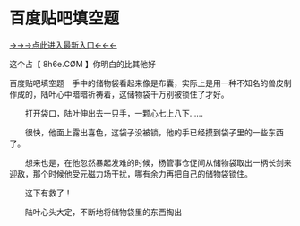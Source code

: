 # 百度贴吧填空题

<a href="https://8h6e.com ">→→→点此进入最新入口←←←</a >

这个占【 8h6e.СØΜ 】你明白的比其他好


百度贴吧填空题　手中的储物袋看起来像是布囊，实际上是用一种不知名的兽皮制作成的，陆叶心中暗暗祈祷着，这储物袋千万别被锁住了才好。

　　打开袋口，陆叶伸出去一只手，一颗心七上八下……

　　很快，他面上露出喜色，这袋子没被锁，他的手已经摸到袋子里的一些东西了。

　　想来也是，在他忽然暴起发难的时候，杨管事仓促间从储物袋取出一柄长剑来迎敌，那个时候他受元磁力场干扰，哪有余力再把自己的储物袋锁住。

　　这下有救了！

　　陆叶心头大定，不断地将储物袋里的东西掏出

